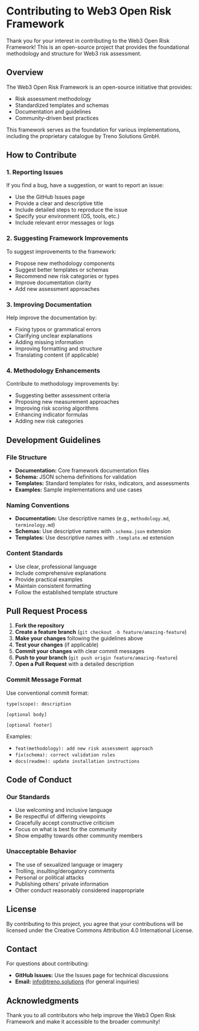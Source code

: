 # Contributing to Web3 Open Risk Framework

Thank you for your interest in contributing to the Web3 Open Risk Framework! This is an open-source project that provides the foundational methodology and structure for Web3 risk assessment.

## Overview

The Web3 Open Risk Framework is an open-source initiative that provides:
- Risk assessment methodology
- Standardized templates and schemas
- Documentation and guidelines
- Community-driven best practices

This framework serves as the foundation for various implementations, including the proprietary catalogue by Treno Solutions GmbH.

## How to Contribute

### 1. Reporting Issues

If you find a bug, have a suggestion, or want to report an issue:

- Use the GitHub Issues page
- Provide a clear and descriptive title
- Include detailed steps to reproduce the issue
- Specify your environment (OS, tools, etc.)
- Include relevant error messages or logs

### 2. Suggesting Framework Improvements

To suggest improvements to the framework:

- Propose new methodology components
- Suggest better templates or schemas
- Recommend new risk categories or types
- Improve documentation clarity
- Add new assessment approaches

### 3. Improving Documentation

Help improve the documentation by:

- Fixing typos or grammatical errors
- Clarifying unclear explanations
- Adding missing information
- Improving formatting and structure
- Translating content (if applicable)

### 4. Methodology Enhancements

Contribute to methodology improvements by:

- Suggesting better assessment criteria
- Proposing new measurement approaches
- Improving risk scoring algorithms
- Enhancing indicator formulas
- Adding new risk categories

## Development Guidelines

### File Structure

- **Documentation:** Core framework documentation files
- **Schema:** JSON schema definitions for validation
- **Templates:** Standard templates for risks, indicators, and assessments
- **Examples:** Sample implementations and use cases

### Naming Conventions

- **Documentation:** Use descriptive names (e.g., `methodology.md`, `terminology.md`)
- **Schemas:** Use descriptive names with `.schema.json` extension
- **Templates:** Use descriptive names with `.template.md` extension

### Content Standards

- Use clear, professional language
- Include comprehensive explanations
- Provide practical examples
- Maintain consistent formatting
- Follow the established template structure

## Pull Request Process

1. **Fork the repository**
2. **Create a feature branch** (`git checkout -b feature/amazing-feature`)
3. **Make your changes** following the guidelines above
4. **Test your changes** (if applicable)
5. **Commit your changes** with clear commit messages
6. **Push to your branch** (`git push origin feature/amazing-feature`)
7. **Open a Pull Request** with a detailed description

### Commit Message Format

Use conventional commit format:

```
type(scope): description

[optional body]

[optional footer]
```

Examples:
- `feat(methodology): add new risk assessment approach`
- `fix(schema): correct validation rules`
- `docs(readme): update installation instructions`

## Code of Conduct

### Our Standards

- Use welcoming and inclusive language
- Be respectful of differing viewpoints
- Gracefully accept constructive criticism
- Focus on what is best for the community
- Show empathy towards other community members

### Unacceptable Behavior

- The use of sexualized language or imagery
- Trolling, insulting/derogatory comments
- Personal or political attacks
- Publishing others' private information
- Other conduct reasonably considered inappropriate

## License

By contributing to this project, you agree that your contributions will be licensed under the Creative Commons Attribution 4.0 International License.

## Contact

For questions about contributing:

- **GitHub Issues:** Use the Issues page for technical discussions
- **Email:** info@treno.solutions (for general inquiries)

## Acknowledgments

Thank you to all contributors who help improve the Web3 Open Risk Framework and make it accessible to the broader community! 